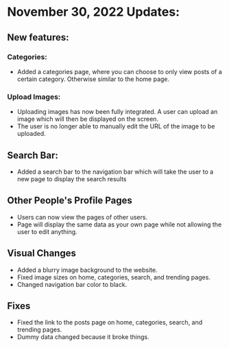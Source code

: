 # November 30, 2022 Updates:

## New features:

### Categories:

- Added a categories page, where you can choose to only view posts of a certain category. Otherwise similar to the home page.

### Upload Images:

- Uploading images has now been fully integrated. A user can upload an image which will then be displayed on the screen.
- The user is no longer able to manually edit the URL of the image to be uploaded.

## Search Bar:

- Added a search bar to the navigation bar which will take the user to a new page to display the search results

## Other People's Profile Pages

- Users can now view the pages of other users.
- Page will display the same data as your own page while not allowing the user to edit anything.

## Visual Changes

- Added a blurry image background to the website.
- Fixed image sizes on home, categories, search, and trending pages.
- Changed navigation bar color to black.

## Fixes

- Fixed the link to the posts page on home, categories, search, and trending pages.
- Dummy data changed because it broke things.
